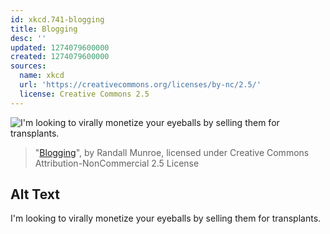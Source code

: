 ```yaml
---
id: xkcd.741-blogging
title: Blogging
desc: ''
updated: 1274079600000
created: 1274079600000
sources:
  name: xkcd
  url: 'https://creativecommons.org/licenses/by-nc/2.5/'
  license: Creative Commons 2.5
---
```

![I'm looking to virally monetize your eyeballs by selling them for transplants.](https://imgs.xkcd.com/comics/blogging.png)
> "[Blogging](https://xkcd.com/741/)", by Randall Munroe, licensed under Creative Commons Attribution-NonCommercial 2.5 License

## Alt Text
I'm looking to virally monetize your eyeballs by selling them for transplants.
